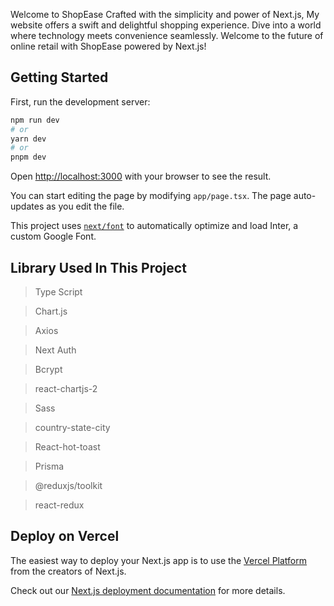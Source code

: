 Welcome to ShopEase Crafted with the simplicity and power of Next.js, My website offers a swift and delightful shopping experience. Dive into a world where technology meets convenience seamlessly. Welcome to the future of online retail with ShopEase powered by Next.js!

## Getting Started

First, run the development server:

```bash
npm run dev
# or
yarn dev
# or
pnpm dev
```

Open [http://localhost:3000](http://localhost:3000) with your browser to see the result.

You can start editing the page by modifying `app/page.tsx`. The page auto-updates as you edit the file.

This project uses [`next/font`](https://nextjs.org/docs/basic-features/font-optimization) to automatically optimize and load Inter, a custom Google Font.

## Library Used In This Project

>Type Script 

>Chart.js

>Axios

>Next Auth

>Bcrypt

>react-chartjs-2

>Sass

>country-state-city

>React-hot-toast

>Prisma

>@reduxjs/toolkit

>react-redux

## Deploy on Vercel

The easiest way to deploy your Next.js app is to use the [Vercel Platform](https://vercel.com/new?utm_medium=default-template&filter=next.js&utm_source=create-next-app&utm_campaign=create-next-app-readme) from the creators of Next.js.

Check out our [Next.js deployment documentation](https://nextjs.org/docs/deployment) for more details.

